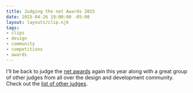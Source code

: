 ```yaml
---
title: Judging the net Awards 2015
date: 2015-04-26 19:00:00 -05:00
layout: layouts/clip.njk
tags:
- clips
- design
- community
- competitions
- awards
---
```


I'll be back to judge the [net awards](https://thenetawards.com/) again this year along with a great group of other judges from all over the design and development community. Check out the [list of other judges](https://thenetawards.com/judges/).